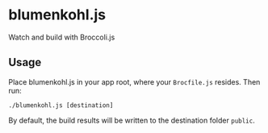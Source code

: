 # blumenkohl.js
Watch and build with Broccoli.js

## Usage

Place blumenkohl.js in your app root, where your ```Brocfile.js``` resides. Then run:

```./blumenkohl.js [destination]```

By default, the build results will be written to the destination folder ```public```.
